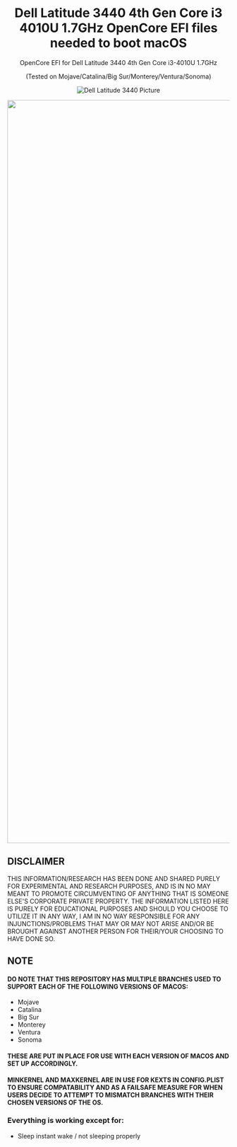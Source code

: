 <h1 align="center">Dell Latitude 3440 4th Gen Core i3 4010U 1.7GHz OpenCore EFI files needed to boot macOS</h1>
<p align="center">OpenCore EFI for Dell Latitude 3440 4th Gen Core i3-4010U 1.7GHz</p> 
<p align="center">(Tested on Mojave/Catalina/Big Sur/Monterey/Ventura/Sonoma)</p>

<div align="center">

![Dell Latitude 3440 Picture](https://www.tech-bazaar.com/wp-content/uploads/2019/03/Dell-Latitude-3440-Core-i5-4210u.jpg)

<img width="1680" alt="Screenshot 2023-09-01 at 11 08 58 AM" src="https://github.com/osx86-ijb/Dell-Latitude-3440-4th-Gen-Core-i3-4010U-1.7GHz-OpenCore-EFI/assets/67184728/3f99bc41-ac55-442e-a134-6f369bf0cb3c">

</div>

## DISCLAIMER

THIS INFORMATION/RESEARCH HAS BEEN DONE AND SHARED PURELY FOR EXPERIMENTAL AND RESEARCH PURPOSES, AND IS IN NO MAY MEANT TO PROMOTE CIRCUMVENTING OF ANYTHING THAT IS SOMEONE ELSE'S CORPORATE PRIVATE PROPERTY. THE INFORMATION LISTED HERE IS PURELY FOR EDUCATIONAL PURPOSES AND SHOULD YOU CHOOSE TO UTILIZE IT IN ANY WAY, I AM IN NO WAY RESPONSIBLE FOR ANY INJUNCTIONS/PROBLEMS THAT MAY OR MAY NOT ARISE AND/OR BE BROUGHT AGAINST ANOTHER PERSON FOR THEIR/YOUR CHOOSING TO HAVE DONE SO.


## NOTE

#### DO NOTE THAT THIS REPOSITORY HAS MULTIPLE BRANCHES USED TO SUPPORT EACH OF THE FOLLOWING VERSIONS OF MACOS:
- Mojave
- Catalina
- Big Sur
- Monterey
- Ventura
- Sonoma

#### THESE ARE PUT IN PLACE FOR USE WITH EACH VERSION OF MACOS AND SET UP ACCORDINGLY.
#### MINKERNEL AND MAXKERNEL ARE IN USE FOR KEXTS IN CONFIG.PLIST TO ENSURE COMPATABILITY AND AS A FAILSAFE MEASURE FOR WHEN USERS DECIDE TO ATTEMPT TO MISMATCH BRANCHES WITH THEIR CHOSEN VERSIONS OF THE OS.

### Everything is working except for:
- Sleep instant wake / not sleeping properly
